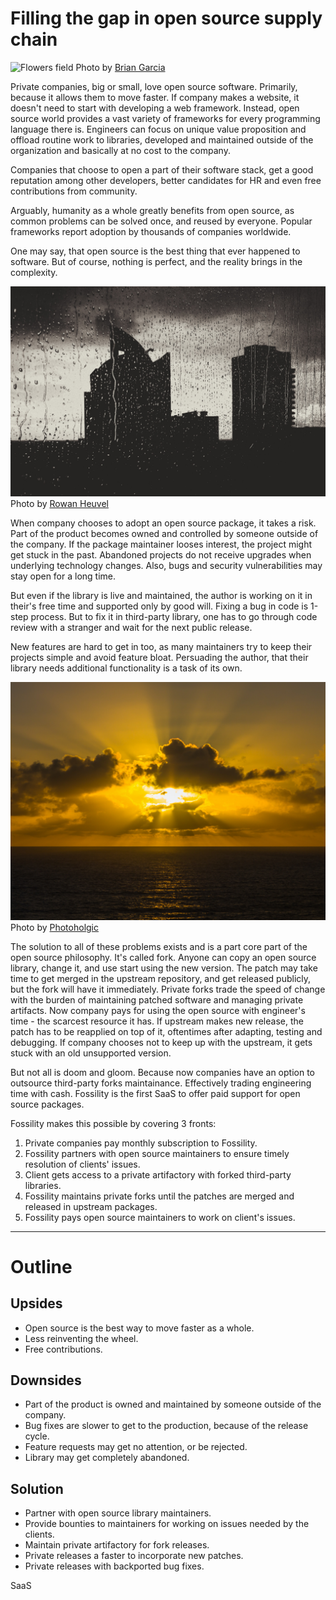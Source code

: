 # Filling the gap in open source supply chain

![Flowers field](flowers.jpg)
Photo by [Brian Garcia](https://unsplash.com/@brianverde?utm_source=unsplash&utm_medium=referral&utm_content=creditCopyText)

Private companies, big or small, love open source software.
Primarily, because it allows them to move faster.
If company makes a website, it doesn't need to start with developing a web framework.
Instead, open source world provides a vast variety of frameworks for every programming language there is.
Engineers can focus on unique value proposition and offload routine work to libraries, developed and maintained
outside of the organization and basically at no cost to the company.

Companies that choose to open a part of their software stack, get a good reputation among
other developers, better candidates for HR and even free contributions from community.

Arguably, humanity as a whole greatly benefits from open source, as common problems can be solved once,
and reused by everyone. Popular frameworks report adoption by thousands of companies worldwide.

One may say, that open source is the best thing that ever happened to software.
But of course, nothing is perfect, and the reality brings in the complexity.

![Rain](rain.jpg)
Photo by [Rowan Heuvel](https://unsplash.com/@insolitus?utm_source=unsplash&utm_medium=referral&utm_content=creditCopyText)

When company chooses to adopt an open source package, it takes a risk.
Part of the product becomes owned and controlled by someone outside of the company.
If the package maintainer looses interest, the project might get stuck in the past.
Abandoned projects do not receive upgrades when underlying technology changes.
Also, bugs and security vulnerabilities may stay open for a long time.

But even if the library is live and maintained, the author is working on it in their's free time and supported only by good will.
Fixing a bug in code is 1-step process.
But to fix it in third-party library, one has to go through code review with a stranger and wait for the next public release.

New features are hard to get in too, as many maintainers try to keep their projects simple and avoid feature bloat.
Persuading the author, that their library needs additional functionality is a task of its own.

![Sun](sun.jpg)
Photo by [Photoholgic](https://unsplash.com/@photoholgic?utm_source=unsplash&utm_medium=referral&utm_content=creditCopyText)

The solution to all of these problems exists and is a part core part of the open source philosophy.
It's called fork.
Anyone can copy an open source library, change it, and use start using the new version.
The patch may take time to get merged in the upstream repository, and get released publicly,
but the fork will have it immediately.
Private forks trade the speed of change with the burden of maintaining patched software and managing private artifacts.
Now company pays for using the open source with engineer's time - the scarcest resource it has.
If upstream makes new release, the patch has to be reapplied on top of it, oftentimes after adapting, testing and debugging. 
If company chooses not to keep up with the upstream, it gets stuck with an old unsupported version.

But not all is doom and gloom. Because now companies have an option to outsource third-party forks maintainance.
Effectively trading engineering time with cash.
Fossility is the first SaaS to offer paid support for open source packages.

Fossility makes this possible by covering 3 fronts:

1. Private companies pay monthly subscription to Fossility.
2. Fossility partners with open source maintainers to ensure timely resolution of clients' issues.
3. Client gets access to a private artifactory with forked third-party libraries.
4. Fossility maintains private forks until the patches are merged and released in upstream packages.
5. Fossility pays open source maintainers to work on client's issues.

---

# Outline

## Upsides

* Open source is the best way to move faster as a whole.
* Less reinventing the wheel.
* Free contributions.

## Downsides

* Part of the product is owned and maintained by someone outside of the company.
* Bug fixes are slower to get to the production, because of the release cycle.
* Feature requests may get no attention, or be rejected.
* Library may get completely abandoned.

## Solution

* Partner with open source library maintainers.
* Provide bounties to maintainers for working on issues needed by the clients.
* Maintain private artifactory for fork releases.
* Private releases a faster to incorporate new patches.
* Private releases with backported bug fixes.

SaaS

